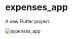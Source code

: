 # expenses_app

A new Flutter project.

![expenses_app](https://user-images.githubusercontent.com/52018183/62063660-b00f1280-b201-11e9-943f-275edabae4fe.png)

